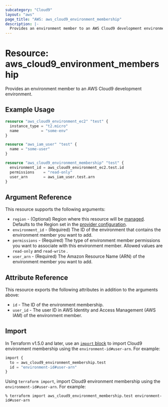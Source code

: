 ```yaml
---
subcategory: "Cloud9"
layout: "aws"
page_title: "AWS: aws_cloud9_environment_membership"
description: |-
  Provides an environment member to an AWS Cloud9 development environment.
---
```


# Resource: aws_cloud9_environment_membership

Provides an environment member to an AWS Cloud9 development environment.

## Example Usage

```terraform
resource "aws_cloud9_environment_ec2" "test" {
  instance_type = "t2.micro"
  name          = "some-env"
}

resource "aws_iam_user" "test" {
  name = "some-user"
}

resource "aws_cloud9_environment_membership" "test" {
  environment_id = aws_cloud9_environment_ec2.test.id
  permissions    = "read-only"
  user_arn       = aws_iam_user.test.arn
}
```

## Argument Reference

This resource supports the following arguments:

* `region` - (Optional) Region where this resource will be [managed](https://docs.aws.amazon.com/general/latest/gr/rande.html#regional-endpoints). Defaults to the Region set in the [provider configuration](https://registry.terraform.io/providers/hashicorp/aws/latest/docs#aws-configuration-reference).
* `environment_id` - (Required) The ID of the environment that contains the environment member you want to add.
* `permissions` - (Required) The type of environment member permissions you want to associate with this environment member. Allowed values are `read-only` and `read-write` .
* `user_arn` - (Required) The Amazon Resource Name (ARN) of the environment member you want to add.

## Attribute Reference

This resource exports the following attributes in addition to the arguments above:

* `id` - The ID of the environment membership.
* `user_id` - The user ID in AWS Identity and Access Management (AWS IAM) of the environment member.

## Import

In Terraform v1.5.0 and later, use an [`import` block](https://developer.hashicorp.com/terraform/language/import) to import Cloud9 environment membership using the `environment-id#user-arn`. For example:

```terraform
import {
  to = aws_cloud9_environment_membership.test
  id = "environment-id#user-arn"
}
```

Using `terraform import`, import Cloud9 environment membership using the `environment-id#user-arn`. For example:

```console
% terraform import aws_cloud9_environment_membership.test environment-id#user-arn
```

